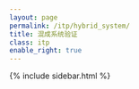 ```yaml
---
layout: page
permalink: /itp/hybrid_system/
title: 混成系统验证
class: itp
enable_right: true
---
```

{% include sidebar.html %}